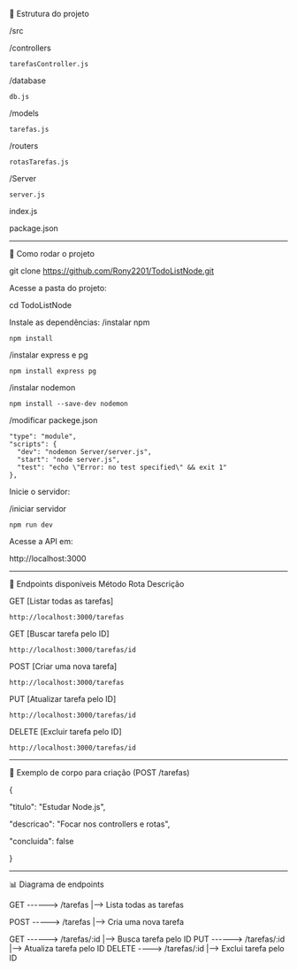 📁 Estrutura do projeto

/src

  /controllers
  
  	tarefasController.js
   
  /database
  
  	db.js
   
  /models
  
  	tarefas.js
   
  /routers
  
    rotasTarefas.js
    
  /Server
  
  	server.js
   
  index.js
  
package.json

______________________________________________________________________________

🚀 Como rodar o projeto

git clone https://github.com/Rony2201/TodoListNode.git

Acesse a pasta do projeto:

cd TodoListNode

Instale as dependências:
 /instalar npm
 
    npm install
    
 /instalar express e pg
 
    npm install express pg
    
 /instalar nodemon
 
    npm install --save-dev nodemon

 /modificar packege.json

    "type": "module",
    "scripts": {
      "dev": "nodemon Server/server.js",
      "start": "node server.js",
      "test": "echo \"Error: no test specified\" && exit 1"
    },

Inicie o servidor:

/iniciar servidor
    
    npm run dev

Acesse a API em:

http://localhost:3000

______________________________________________________________________________

📖 Endpoints disponíveis
Método	Rota	Descrição

GET	[Listar todas as tarefas]
    
    http://localhost:3000/tarefas

GET [Buscar tarefa pelo ID] 
    
    http://localhost:3000/tarefas/id

POST	[Criar uma nova tarefa]

    http://localhost:3000/tarefas

PUT	[Atualizar tarefa pelo ID]
    
    http://localhost:3000/tarefas/id
    
DELETE	[Excluir tarefa pelo ID]

    http://localhost:3000/tarefas/id

______________________________________________________________________________

📝 Exemplo de corpo para criação (POST /tarefas)

{

  "titulo": "Estudar Node.js",
  
  "descricao": "Focar nos controllers e rotas",
  
  "concluida": false
  
}

______________________________________________________________________________


📊 Diagrama de endpoints

 GET ------> /tarefas    |--> Lista todas as tarefas


 POST -----> /tarefas    |--> Cria uma nova tarefa

 GET ------> /tarefas/:id      |--> Busca tarefa pelo ID
 PUT ------> /tarefas/:id      |--> Atualiza tarefa pelo ID
 DELETE ----> /tarefas/:id     |--> Exclui tarefa pelo ID







  


